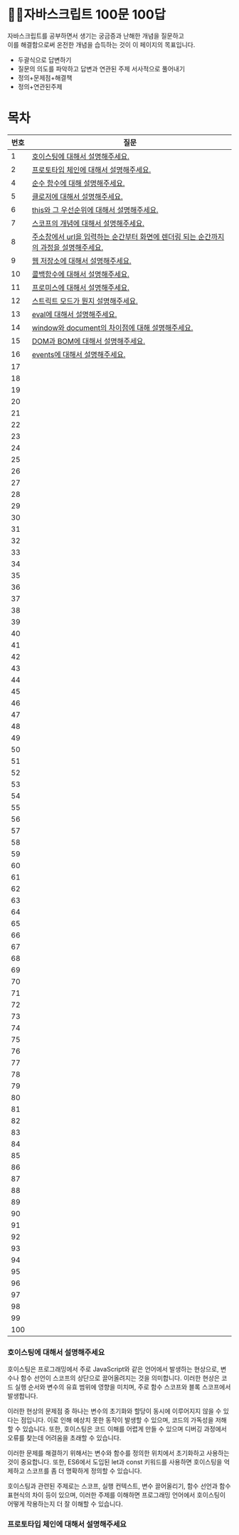 # 💁‍♂️자바스크립트 100문 100답
자바스크립트를 공부하면서 생기는 궁금증과 난해한 개념을 질문하고<br>
이를 해결함으로써 온전한 개념을 습득하는 것이 이 페이지의 목표입니다.

- 두괄식으로 답변하기
- 질문의 의도를 파악하고 답변과 연관된 주제 서사적으로 풀어내기
- 정의+문제점+해결책
- 정의+연관된주제

# 목차
| 번호 | 질문 |
| --- |---|
|  1  | [호이스팅에 대해서 설명해주세요.](#호이스팅에-대해서-설명해주세요) |
|  2  | [프로토타입 체인에 대해서 설명해주세요.](#프로토타입-체인에-대해서-설명해주세요) |
|  4  | [순수 함수에 대해 설명해주세요.]() |
|  5  | [클로저에 대해서 설명해주세요.]() |
|  6  | [this와 그 우선순위에 대해서 설명해주세요.]() |
|  7  | [스코프의 개념에 대해서 설명해주세요.]() |
|  8  | [주소창에서 url을 입력하는 순간부터 화면에 렌더링 되는 순간까지의 과정을 설명해주세요.]() |
|  9  | [웹 저장소에 대해서 설명해주세요.]() |
|  10  | [콜백함수에 대해서 설명해주세요.]() |
|  11  | [프로미스에 대해서 설명해주세요.]() |
|  12  | [스트릭트 모드가 뭔지 설명해주세요.]() |
|  13  | [eval에 대해서 설명해주세요.]() |
|  14  | [window와 document의 차이점에 대해 설명해주세요.]() |
|  15  | [DOM과 BOM에 대해서 설명해주세요.]() |
|  16  | [events에 대해서 설명해주세요.]() |
|  17  | []() |
|  18  | []() |
|  19  | []() |
|  20  | []() |
|  21  | []() |
|  22  | []() |
|  23  | []() |
|  24  | []() |
|  25  | []() |
|  26  | []() |
|  27  | []() |
|  28  | []() |
|  29  | []() |
|  30  | []() |
|  31  | []() |
|  32  | []() |
|  33  | []() |
|  34  | []() |
|  35  | []() |
|  36  | []() |
|  37  | []() |
|  38  | []() |
|  39  | []() |
|  40  | []() |
|  41  | []() |
|  42  | []() |
|  43  | []() |
|  44  | []() |
|  45  | []() |
|  46  | []() |
|  47  | []() |
|  48  | []() |
|  49  | []() |
|  50  | []() |
|  51  | []() |
|  52  | []() |
|  53  | []() |
|  54  | []() |
|  55  | []() |
|  56  | []() |
|  57  | []() |
|  58  | []() |
|  59  | []() |
|  60  | []() |
|  61  | []() |
|  62  | []() |
|  63  | []() |
|  64  | []() |
|  65  | []() |
|  66  | []() |
|  67  | []() |
|  68  | []() |
|  69  | []() |
|  70  | []() |
|  71  | []() |
|  72  | []() |
|  73  | []() |
|  74  | []() |
|  75  | []() |
|  76  | []() |
|  77  | []() |
|  78  | []() |
|  79  | []() |
|  80  | []() |
|  81  | []() |
|  82  | []() |
|  83  | []() |
|  84  | []() |
|  85  | []() |
|  86  | []() |
|  87  | []() |
|  88  | []() |
|  89  | []() |
|  90  | []() |
|  91  | []() |
|  92  | []() |
|  93  | []() |
|  94  | []() |
|  95  | []() |
|  96  | []() |
|  97  | []() |
|  98  | []() |
|  99  | []() |
|  100  | []() |


### 호이스팅에 대해서 설명해주세요
호이스팅은 프로그래밍에서 주로 JavaScript와 같은 언어에서 발생하는 현상으로, 변수나 함수 선언이 스코프의 상단으로 끌어올려지는 것을 의미합니다. 이러한 현상은 코드 실행 순서와 변수의 유효 범위에 영향을 미치며, 주로 함수 스코프와 블록 스코프에서 발생합니다.

이러한 현상의 문제점 중 하나는 변수의 초기화와 할당이 동시에 이루어지지 않을 수 있다는 점입니다. 이로 인해 예상치 못한 동작이 발생할 수 있으며, 코드의 가독성을 저해할 수 있습니다. 또한, 호이스팅은 코드 이해를 어렵게 만들 수 있으며 디버깅 과정에서 오류를 찾는데 어려움을 초래할 수 있습니다.

이러한 문제를 해결하기 위해서는 변수와 함수를 정의한 위치에서 초기화하고 사용하는 것이 중요합니다. 또한, ES6에서 도입된 let과 const 키워드를 사용하면 호이스팅을 억제하고 스코프를 좀 더 명확하게 정의할 수 있습니다.

호이스팅과 관련된 주제로는 스코프, 실행 컨텍스트, 변수 끌어올리기, 함수 선언과 함수 표현식의 차이 등이 있으며, 이러한 주제를 이해하면 프로그래밍 언어에서 호이스팅이 어떻게 작용하는지 더 잘 이해할 수 있습니다.

### 프로토타입 체인에 대해서 설명해주세요
